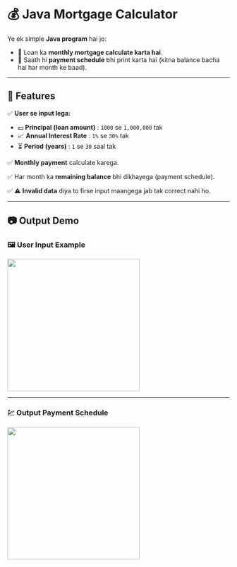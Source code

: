 # 💰 Java Mortgage Calculator

Ye ek simple **Java program** hai jo:
- 📝 Loan ka **monthly mortgage calculate karta hai**.
- 📅 Saath hi **payment schedule** bhi print karta hai (kitna balance bacha hai har month ke baad).

---

## 🚀 Features
✅ **User se input lega:**
- 💵 **Principal (loan amount)** : `1000` se `1,000,000` tak  
- 📈 **Annual Interest Rate** : `1%` se `30%` tak  
- ⏳ **Period (years)** : `1` se `30` saal tak  

✅ **Monthly payment** calculate karega.

✅ Har month ka **remaining balance** bhi dikhayega (payment schedule).

✅ ⚠ **Invalid data** diya to firse input maangega jab tak correct nahi ho.

---

## 📷 Output Demo

### 🖼 User Input Example
<img src="https://github.com/user-attachments/assets/a8ad0be6-e0a8-4b53-8ce6-8d1985e92daf" width="300" />

---


### 💹 Output Payment Schedule
<img src="https://github.com/user-attachments/assets/dc0375b8-e6f7-43a5-86dc-a01facb471ee" width="300" />

